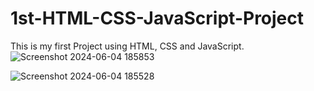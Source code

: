 # 1st-HTML-CSS-JavaScript-Project
This is my first Project using HTML, CSS and JavaScript.
![Screenshot 2024-06-04 185853](https://github.com/ronsusmit/1st-HTML-CSS-JavaScript-Project/assets/146361727/29912590-ab05-4c09-bcbe-0003992bcd39)

![Screenshot 2024-06-04 185528](https://github.com/ronsusmit/1st-HTML-CSS-JavaScript-Project/assets/146361727/3ed83386-1c5e-491b-a5b2-7f71138399cd)
